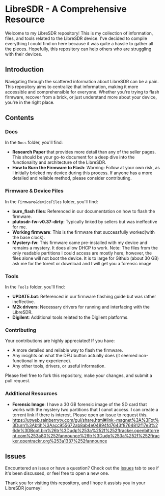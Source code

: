 # LibreSDR - A Comprehensive Resource

Welcome to my LibreSDR repository! This is my collection of information, files, and tools related to the LibreSDR device. I've decided to compile everything I could find on here because it was quite a hassle to gather all the pieces. Hopefully, this repository can help others who are struggling with their devices.

## Introduction

Navigating through the scattered information about LibreSDR can be a pain. This repository aims to centralize that information, making it more accessible and comprehensible for everyone. Whether you're trying to flash firmware, recover from a brick, or just understand more about your device, you're in the right place.

## Contents

### Docs

In the `Docs` folder, you'll find:
- **Research Paper** that provides more detail than any of the seller pages. This should be your go-to document for a deep dive into the functionality and architecture of the LibreSDR.
- **How to Burn the Firmware to Flash**: Warning: Follow at your own risk, as I initially bricked my device during this process. If anyone has a more detailed and reliable method, please consider contributing.

### Firmware & Device Files

In the `Firmware&deviceFiles` folder, you'll find:
- **burn_flash files**: Referenced in our documentation on how to flash the firmware.
- **plutosdr-fw-v0.37-dirty**: Typically linked by sellers but was ineffective for me.
- **Working firmware**: This is the firmware that successfully worked(with the base clock).
- **Mystery-fw**: This firmware came pre-installed with my device and remains a mystery. It does allow DHCP to work. Note: The files from the only readable partitions I could access are mostly here; however, the files alone will not boot the device.
                   It is to large for Github (about 30 GB) ask me for the torent or download and I will get you a forensic image

### Tools

In the `Tools` folder, you'll find:
- **UPDATE.bat**: Referenced in our firmware flashing guide but was rather ineffective.
- **M2k drivers**: Necessary drivers for running and interfacing with the LibreSDR.
- **Digilent**: Additional tools related to the Digilent platforms.


### Contributing

Your contributions are highly appreciated! If you have:
- A more detailed and reliable way to flash the firmware.
- Any insights on what the DFU button actually does (it seemed non-functional in my experience).
- Any other tools, drivers, or useful information.

Please feel free to fork this repository, make your changes, and submit a pull request.

### Additional Resources

- **Forensic Image**: I have a 30 GB forensic image of the SD card that works with the mystery two partitions that I canot access. I can create a torrent link if there is interest. Please open an issue to request this.
- https://utweb.rainberrytv.com/gui/share.html#link=magnet%3A%3Fxt%3Durn%3Abtih%3Aacc955672ab8ab4e04894fd7643f8764812f17e3%26dn%3DBoot.bin%26tr%3Dudp%253a%252f%252ftracker.openbittorrent.com%253a80%252fannounce%26tr%3Dudp%253a%252f%252ftracker.opentrackr.org%253a1337%252fannounce

## Issues

Encountered an issue or have a question? Check out the [Issues](https://github.com/yourusername/LibreSDR/issues) tab to see if it's been discussed, or feel free to open a new one.

Thank you for visiting this repository, and I hope it assists you in your LibreSDR journey!
